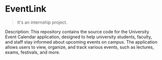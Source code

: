 # EventLink
> It's an internship project.
 
Description:
This repository contains the source code for the University Event Calendar application, designed to help university students, faculty, and staff stay informed about upcoming events on campus. The application allows users to view, organize, and track various events, such as lectures, exams, festivals, and more.